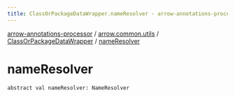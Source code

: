 ```yaml
---
title: ClassOrPackageDataWrapper.nameResolver - arrow-annotations-processor
---
```


[arrow-annotations-processor](../../index.html) / [arrow.common.utils](../index.html) / [ClassOrPackageDataWrapper](index.html) / [nameResolver](./name-resolver.html)

# nameResolver

`abstract val nameResolver: NameResolver`
